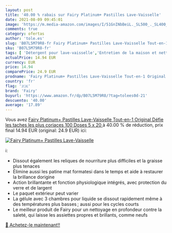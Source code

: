 ```yaml
---
layout: post
title: '40.00 % rabais sur Fairy Platinum+ Pastilles Lave-Vaisselle'
date: 2021-08-09 09:45:01
image: 'https://m.media-amazon.com/images/I/51GnINbBeiL._SL500_._SL400_.jpg'
comments: true
category: ofertas
author: 'tole.es'
slug: 'B07L5M79R8-fr Fairy Platinum+ Pastilles Lave-Vaisselle Tout-en-1...'
sku: 'B07L5M79R8-fr'
tags: [ 'Détergent pour lave-vaisselle','Entretien de la maison et nettoyage','Epicerie','Lave-vaisselle','fairy','Épicerie', ]
actualPrice: 14.94 EUR
currency: EUR
price: 14.94
comparePrice: 24.9 EUR
prodname: 'Fairy Platinum+ Pastilles Lave-Vaisselle Tout-en-1 Original Défie les taches les plus coriaces  100 Doses  5 x 20 '
country: 'fr'
flag: '🇫🇷'
brand: 'Fairy'
buyurl: 'https://www.amazon.fr/dp/B07L5M79R8/?tag=tolees0d-21'
descuento: '40.00'
average: '17.89'
---
```


Vous avez [Fairy Platinum+ Pastilles Lave-Vaisselle Tout-en-1 Original Défie les taches les plus coriaces  100 Doses  5 x 20 ](https://www.amazon.fr/dp/B07L5M79R8/?tag=tolees0d-21)  à  40.00 % de réduction, prix final  14.94 EUR (original: 24.9 EUR) ici:

[![Fairy Platinum+ Pastilles Lave-Vaisselle](https://m.media-amazon.com/images/I/51GnINbBeiL._SL500_._SL400_.jpg)](https://www.amazon.fr/dp/B07L5M79R8/?tag=tolees0d-21)

ℹ️:

- Dissout également les reliques de nourriture plus difficiles et la graisse plus tenaces
- Élimine aussi les patine mat formatesi dans le temps et aide à restaurer la brillance dorigine
- Action brillantante et fonction physiologique intégrés, avec protection du verre et de largent
- Le paquet extérieur peut varier
- La gélule avec 3 chambres pour liquide se dissout rapidement même à des températures plus basses ; aussi pour les cycles courts
- Le meilleur produit de Fairy pour un nettoyage en profondeur contre la saleté, qui laisse les assiettes propres et brillants, comme neufs

[🛒 Achetez-le maintenant!!](https://www.amazon.fr/dp/B07L5M79R8/?tag=tolees0d-21)
